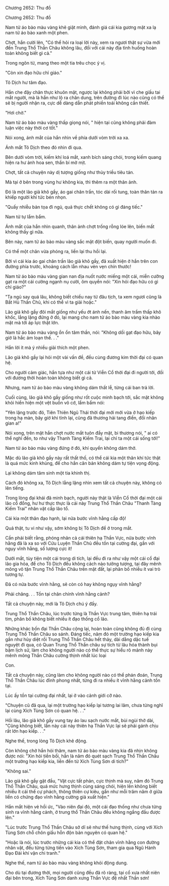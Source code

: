 




Chương 2652: Thu đồ


Chương 2652: Thu đồ

Nam tử áo bào màu vàng khẽ giật mình, đánh giá cái kia gương mặt xa lạ nam tử áo bào xanh một phen.

Chợt, hắn cười lên, "Có thể hỏi ra loại lời này, xem ra ngươi thật sự vừa mới đến Trung Thổ Thần Châu không lâu, đối với cái này địa tình huống hoàn toàn không biết gì cả."

Trong ngôn từ, mang theo một tia trêu chọc ý vị.

"Còn xin đạo hữu chỉ giáo."

Tô Dịch hư tâm đạo.

Hắn che đậy chân thực khuôn mặt, ngược lại không phải bởi vì che giấu tai mắt người, mà là hắn như lộ ra chân dung, trên đường đi lúc nào cũng có thể sẽ bị người nhận ra, cực dễ dàng dẫn phát phiền toái không cần thiết.

"Hơi chờ."

Nam tử áo bào màu vàng thấp giọng nói, " hiện tại cũng không phải đàm luận việc này thời cơ tốt."

Nói xong, ánh mắt của hắn nhìn về phía dưới vòm trời xa xa.

Ánh mắt Tô Dịch theo đó nhìn đi qua.

Bên dưới vòm trời, kiếm khí loá mắt, xanh bích sáng chói, trong kiếm quang hiện ra hư ảnh hoa sen, thần bí mờ mịt.

Chợt, tất cả chuyện này dị tượng giống như thủy triều tiêu tán.

Mà tại ở bên trong vùng hư không kia, thì thêm ra một thân ảnh.

Đó là một lão giả khô gầy, áo gai chân trần, tóc dài rối tung, toàn thân tản ra khiếp người khí tức bén nhọn.

"Quấy nhiễu bản tọa đi ngủ, quả thực chết không có gì đáng tiếc."

Nam tử tự lẩm bẩm.

Ánh mắt của hắn nhìn quanh, thân ảnh chợt trống rỗng lóe lên, biến mất không thấy gì nữa.

Bên này, nam tử áo bào màu vàng sắc mặt đột biến, quay người muốn đi.

Có thể một chân vừa phóng ra, liền lại thu hồi lại.

Bởi vì cái kia áo gai chân trần lão giả khô gầy, đã xuất hiện ở hắn trên con đường phía trước, khoảng cách lẫn nhau vẻn vẹn chín thước!

Nam tử áo bào màu vàng gian nan địa nuốt nước miếng một cái, miễn cưỡng gạt ra một cái cường ngạnh nụ cười, ôm quyền nói: "Xin hỏi đạo hữu có gì chỉ giáo?"

"Ta ngủ say quá lâu, không biết chiều nay từ đâu tịch, ta xem ngươi cũng là Bất Hủ Thần Chủ, khi có thể vì ta giải hoặc."

Lão giả khô gầy đôi mắt giống như yếu ớt ánh nến, thanh âm trầm thấp khô khốc, lẳng lặng đứng ở đó, lại mang cho nam tử áo bào màu vàng kia nhào mặt mà tới áp lực thật lớn.

Nam tử áo bào màu vàng ổn ổn tâm thần, nói: "Không dối gạt đạo hữu, bây giờ là hắc ám loạn thế. . ."

Hắn lời ít mà ý nhiều giải thích một phen.

Lão giả khô gầy lại hỏi một vài vấn đề, đều cùng đương kim thời đại có quan hệ.

Cho người cảm giác, hắn tựa như một cái từ Viễn Cổ thời đại đi người tới, đối với đương thời hoàn toàn không biết gì cả.

Nhưng, nam tử áo bào màu vàng không dám thất lễ, từng cái ban trả lời.

Cuối cùng, lão giả khô gầy giống như rốt cuộc minh bạch tới, sắc mặt không khỏi hiển hiện một vệt buồn vô cớ, lẩm bẩm nói:

"Yên lặng trước đó, Tiên Thiên Ngũ Thái thời đại mới mới vừa ở hạo kiếp trong hạ màn, bây giờ khi tỉnh lại, cũng đã thương hải tang điền, đổi nhân gian a!"

Nói xong, trên mặt hắn chợt nước mắt tuôn đầy mặt, bi thương nói, " ai có thể nghĩ đến, to như vậy Thanh Tàng Kiếm Trai, lại chỉ ta một cái sống tới!"

Nam tử áo bào màu vàng đứng ở đó, khí quyển không dám thở.

Mặc dù lão giả khô gầy này rất thất thố, có thể cái kia một thân khí tức thật là quá mức kinh khủng, để cho hắn căn bản không dám tự tiện vọng động.

Lại không dám tâm sinh một tia khinh thị.

Cách đó không xa, Tô Dịch lẳng lặng nhìn xem tất cả chuyện này, không có lên tiếng.

Trong lòng đại khái đã minh bạch, người này thật là Viễn Cổ thời đại một cái lão cổ đổng, hư hư thực thực là cái này Trung Thổ Thần Châu "Thanh Tàng Kiếm Trai" nhân vật cấp lão tổ.

Cái kia một thân đạo hạnh, lại nửa bước vĩnh hằng cấp độ!

Quả thật, tu vi như vậy, sớm không bị Tô Dịch để ở trong mắt.

Cần phải biết rằng, phóng nhãn cả cái thiên hạ Thần Vực, nửa bước vĩnh hằng đã là xa so với Cửu Luyện Thần Chủ đều tồn tại cường đại, gần với ngụy vĩnh hằng, số lượng cực ít!

Dưới mắt, tùy tiện một cái trong di tích, lại đều đi ra như vậy một cái cổ đại lão gia hỏa, để cho Tô Dịch đều không cách nào tưởng tượng, tại đây mênh mông vô tận Trung Thổ Thần Châu trên mặt đất, lại phân bố nhiều ít vai trò tương tự.

Đã có nửa bước vĩnh hằng, sẽ còn có hay không ngụy vĩnh hằng?

Phải chăng. . . Tồn tại chân chính vĩnh hằng cảnh?

Tất cả chuyện này, mới là Tô Dịch chú ý đấy.

Trung Thổ Thần Châu, lúc trước từng là Thần Vực trung tâm, thiên hạ trái tim, phân bố không biết nhiều ít đạo thống cổ lão.

Những khác bốn đại Thần Châu cộng lại, hoàn toàn cũng không đủ đi cùng Trung Thổ Thần Châu so sánh. Đáng tiếc, năm đó một trường hạo kiếp kia gần như hủy diệt rồi Trung Thổ Thần Châu hết thảy, dài dằng dặc tuế nguyệt đi qua, có Quan Trung Thổ Thần châu sự tích từ lâu hóa thành bụi bặm lịch sử, làm cho không người nào có thể thực sự hiểu rõ mảnh này mênh mông Thần Châu cường thịnh nhất lúc loại

Con.

Tất cả chuyện này, cũng làm cho không người nào có thể phán đoán, Trung Thổ Thần Châu lúc đỉnh phong nhất, từng đi ra nhiều ít vĩnh hằng cảnh tồn tại.

Lúc ấy tồn tại cường đại nhất, lại ở vào cảnh giới cỡ nào.

"Chuyện cũ đã qua, lại một trường hạo kiếp lại tương lai lâm, chưa từng nghĩ lại cùng Xích Tùng Sơn có quan hệ. . ."

Hồi lâu, lão giả khô gầy vung tay áo lau sạch nước mắt, bùi ngùi thở dài, "Cũng không biết, lần này cái này thiên hạ Thần Vực lại sẽ phải gánh chịu rất lớn hạo kiếp. . ."

Nghe thế, trong lòng Tô Dịch khẽ động.

Còn không chờ hắn hỏi thăm, nam tử áo bào màu vàng kia đã nhịn không được nói: "Xin hỏi tiền bối, hẳn là năm đó quét sạch Trung Thổ Thần Châu một trường hạo kiếp kia, liền đến từ Xích Tùng Sơn di tích?"

"Không sai."

Lão giả khô gầy gật đầu, "Vật cực tất phản, cực thịnh mà suy, năm đó Trung Thổ Thần Châu, quá mức hưng thịnh cùng sáng chói, hiện lên không biết nhiều ít cái thế cự phách, thông thiên cự kiêu, gần như mỗi trăm năm ở giữa liền có chứng đạo vĩnh hằng cường giả xuất hiện."

Hắn mắt hiện vẻ hồi ức, "Vào niên đại đó, một cái đạo thống như chưa từng sinh ra vĩnh hằng cảnh, ở trung thổ Thần Châu đều không ngẩng đầu được lên."

"Lúc trước Trung Thổ Thần Châu sở dĩ sẽ như thế hưng thịnh, cùng với Xích Tùng Sơn chỗ chôn giấu hỗn độn bản nguyên có quan hệ."

"Hoặc là nói, lúc trước những cái kia có thể đặt chân vĩnh hằng con đường nhân vật, đều từng từng tiến vào Xích Tùng Sơn, tham gia qua Ngũ Hành Đạo Đài khí vận chi tranh."

Nghe thế, nam tử áo bào màu vàng không khỏi động dung.

Cho dù tại đương thời, mọi người cũng đều đã rõ ràng, tại cổ xưa nhất niên đại bên trong, Xích Tùng Sơn danh xưng Thần Vực đệ nhất Thần sơn!





